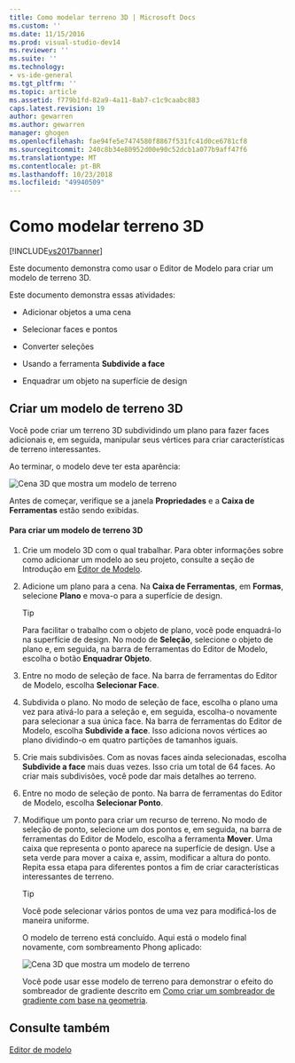 ```yaml
---
title: Como modelar terreno 3D | Microsoft Docs
ms.custom: ''
ms.date: 11/15/2016
ms.prod: visual-studio-dev14
ms.reviewer: ''
ms.suite: ''
ms.technology:
- vs-ide-general
ms.tgt_pltfrm: ''
ms.topic: article
ms.assetid: f779b1fd-82a9-4a11-8ab7-c1c9caabc883
caps.latest.revision: 19
author: gewarren
ms.author: gewarren
manager: ghogen
ms.openlocfilehash: fae94fe5e7474580f8867f531fc41d0ce6781cf8
ms.sourcegitcommit: 240c8b34e80952d00e90c52dcb1a077b9aff47f6
ms.translationtype: MT
ms.contentlocale: pt-BR
ms.lasthandoff: 10/23/2018
ms.locfileid: "49940509"
---
```

# <a name="how-to-model-3-d-terrain"></a>Como modelar terreno 3D
[!INCLUDE[vs2017banner](../includes/vs2017banner.md)]

Este documento demonstra como usar o Editor de Modelo para criar um modelo de terreno 3D.  
  
 Este documento demonstra essas atividades:  
  
-   Adicionar objetos a uma cena  
  
-   Selecionar faces e pontos  
  
-   Converter seleções  
  
-   Usando a ferramenta **Subdivide a face**  
  
-   Enquadrar um objeto na superfície de design  
  
## <a name="creating-a-3-d-terrain-model"></a>Criar um modelo de terreno 3D  
 Você pode criar um terreno 3D subdividindo um plano para fazer faces adicionais e, em seguida, manipular seus vértices para criar características de terreno interessantes.  
  
 Ao terminar, o modelo deve ter esta aparência:  
  
 ![Cena 3D que mostra um modelo de terreno](../designers/media/digit-terrain-model.png "Digit-Terrain-Model")  
  
 Antes de começar, verifique se a janela **Propriedades** e a **Caixa de Ferramentas** estão sendo exibidas.  
  
#### <a name="to-create-a-3-d-terrain-model"></a>Para criar um modelo de terreno 3D  
  
1. Crie um modelo 3D com o qual trabalhar. Para obter informações sobre como adicionar um modelo ao seu projeto, consulte a seção de Introdução em [Editor de Modelo](../designers/model-editor.md).  
  
2. Adicione um plano para a cena. Na **Caixa de Ferramentas**, em **Formas**, selecione **Plano** e mova-o para a superfície de design.  
  
   > [!TIP]
   >  Para facilitar o trabalho com o objeto de plano, você pode enquadrá-lo na superfície de design. No modo de **Seleção**, selecione o objeto de plano e, em seguida, na barra de ferramentas do Editor de Modelo, escolha o botão **Enquadrar Objeto**.  
  
3. Entre no modo de seleção de face. Na barra de ferramentas do Editor de Modelo, escolha **Selecionar Face**.  
  
4. Subdivida o plano. No modo de seleção de face, escolha o plano uma vez para ativá-lo para a seleção e, em seguida, escolha-o novamente para selecionar a sua única face. Na barra de ferramentas do Editor de Modelo, escolha **Subdivide a face**. Isso adiciona novos vértices ao plano dividindo-o em quatro partições de tamanhos iguais.  
  
5. Crie mais subdivisões. Com as novas faces ainda selecionadas, escolha **Subdivide a face** mais duas vezes. Isso cria um total de 64 faces. Ao criar mais subdivisões, você pode dar mais detalhes ao terreno.  
  
6. Entre no modo de seleção de ponto. Na barra de ferramentas do Editor de Modelo, escolha **Selecionar Ponto**.  
  
7. Modifique um ponto para criar um recurso de terreno. No modo de seleção de ponto, selecione um dos pontos e, em seguida, na barra de ferramentas do Editor de Modelo, escolha a ferramenta **Mover**. Uma caixa que representa o ponto aparece na superfície de design. Use a seta verde para mover a caixa e, assim, modificar a altura do ponto. Repita essa etapa para diferentes pontos a fim de criar características interessantes de terreno.  
  
   > [!TIP]
   >  Você pode selecionar vários pontos de uma vez para modificá-los de maneira uniforme.  
  
   O modelo de terreno está concluído. Aqui está o modelo final novamente, com sombreamento Phong aplicado:  
  
   ![Cena 3D que mostra um modelo de terreno](../designers/media/digit-terrain-model.png "Digit-Terrain-Model")  
  
   Você pode usar esse modelo de terreno para demonstrar o efeito do sombreador de gradiente descrito em [Como criar um sombreador de gradiente com base na geometria](../designers/how-to-create-a-geometry-based-gradient-shader.md).  
  
## <a name="see-also"></a>Consulte também  
 [Editor de modelo](../designers/model-editor.md)



